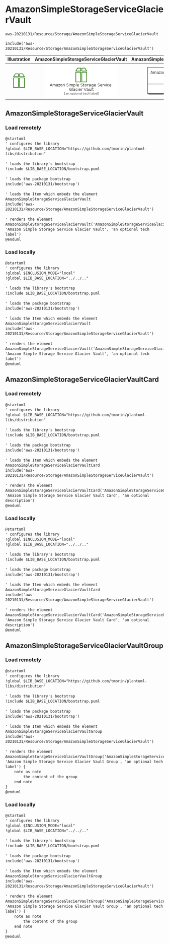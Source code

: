 # AmazonSimpleStorageServiceGlacierVault


```text
aws-20210131/Resource/Storage/AmazonSimpleStorageServiceGlacierVault
```

```text
include('aws-20210131/Resource/Storage/AmazonSimpleStorageServiceGlacierVault')
```



| Illustration | AmazonSimpleStorageServiceGlacierVault | AmazonSimpleStorageServiceGlacierVaultCard | AmazonSimpleStorageServiceGlacierVaultGroup |
| :---: | :---: | :---: | :---: |
| ![illustration for Illustration](../../../aws-20210131/Resource/Storage/AmazonSimpleStorageServiceGlacierVault.png) | ![illustration for AmazonSimpleStorageServiceGlacierVault](../../../aws-20210131/Resource/Storage/AmazonSimpleStorageServiceGlacierVault.Local.png) | ![illustration for AmazonSimpleStorageServiceGlacierVaultCard](../../../aws-20210131/Resource/Storage/AmazonSimpleStorageServiceGlacierVaultCard.Local.png) | ![illustration for AmazonSimpleStorageServiceGlacierVaultGroup](../../../aws-20210131/Resource/Storage/AmazonSimpleStorageServiceGlacierVaultGroup.Local.png) |




## AmazonSimpleStorageServiceGlacierVault

### Load remotely
```plantuml
@startuml
' configures the library
!global $LIB_BASE_LOCATION="https://github.com/tmorin/plantuml-libs/distribution"

' loads the library's bootstrap
!include $LIB_BASE_LOCATION/bootstrap.puml

' loads the package bootstrap
include('aws-20210131/bootstrap')

' loads the Item which embeds the element AmazonSimpleStorageServiceGlacierVault
include('aws-20210131/Resource/Storage/AmazonSimpleStorageServiceGlacierVault')

' renders the element
AmazonSimpleStorageServiceGlacierVault('AmazonSimpleStorageServiceGlacierVault', 'Amazon Simple Storage Service Glacier Vault', 'an optional tech label')
@enduml
```

### Load locally
```plantuml
@startuml
' configures the library
!global $INCLUSION_MODE="local"
!global $LIB_BASE_LOCATION="../../.."

' loads the library's bootstrap
!include $LIB_BASE_LOCATION/bootstrap.puml

' loads the package bootstrap
include('aws-20210131/bootstrap')

' loads the Item which embeds the element AmazonSimpleStorageServiceGlacierVault
include('aws-20210131/Resource/Storage/AmazonSimpleStorageServiceGlacierVault')

' renders the element
AmazonSimpleStorageServiceGlacierVault('AmazonSimpleStorageServiceGlacierVault', 'Amazon Simple Storage Service Glacier Vault', 'an optional tech label')
@enduml
```

## AmazonSimpleStorageServiceGlacierVaultCard

### Load remotely
```plantuml
@startuml
' configures the library
!global $LIB_BASE_LOCATION="https://github.com/tmorin/plantuml-libs/distribution"

' loads the library's bootstrap
!include $LIB_BASE_LOCATION/bootstrap.puml

' loads the package bootstrap
include('aws-20210131/bootstrap')

' loads the Item which embeds the element AmazonSimpleStorageServiceGlacierVaultCard
include('aws-20210131/Resource/Storage/AmazonSimpleStorageServiceGlacierVault')

' renders the element
AmazonSimpleStorageServiceGlacierVaultCard('AmazonSimpleStorageServiceGlacierVaultCard', 'Amazon Simple Storage Service Glacier Vault Card', 'an optional description')
@enduml
```

### Load locally
```plantuml
@startuml
' configures the library
!global $INCLUSION_MODE="local"
!global $LIB_BASE_LOCATION="../../.."

' loads the library's bootstrap
!include $LIB_BASE_LOCATION/bootstrap.puml

' loads the package bootstrap
include('aws-20210131/bootstrap')

' loads the Item which embeds the element AmazonSimpleStorageServiceGlacierVaultCard
include('aws-20210131/Resource/Storage/AmazonSimpleStorageServiceGlacierVault')

' renders the element
AmazonSimpleStorageServiceGlacierVaultCard('AmazonSimpleStorageServiceGlacierVaultCard', 'Amazon Simple Storage Service Glacier Vault Card', 'an optional description')
@enduml
```

## AmazonSimpleStorageServiceGlacierVaultGroup

### Load remotely
```plantuml
@startuml
' configures the library
!global $LIB_BASE_LOCATION="https://github.com/tmorin/plantuml-libs/distribution"

' loads the library's bootstrap
!include $LIB_BASE_LOCATION/bootstrap.puml

' loads the package bootstrap
include('aws-20210131/bootstrap')

' loads the Item which embeds the element AmazonSimpleStorageServiceGlacierVaultGroup
include('aws-20210131/Resource/Storage/AmazonSimpleStorageServiceGlacierVault')

' renders the element
AmazonSimpleStorageServiceGlacierVaultGroup('AmazonSimpleStorageServiceGlacierVaultGroup', 'Amazon Simple Storage Service Glacier Vault Group', 'an optional tech label') {
    note as note
        the content of the group
    end note
}
@enduml
```

### Load locally
```plantuml
@startuml
' configures the library
!global $INCLUSION_MODE="local"
!global $LIB_BASE_LOCATION="../../.."

' loads the library's bootstrap
!include $LIB_BASE_LOCATION/bootstrap.puml

' loads the package bootstrap
include('aws-20210131/bootstrap')

' loads the Item which embeds the element AmazonSimpleStorageServiceGlacierVaultGroup
include('aws-20210131/Resource/Storage/AmazonSimpleStorageServiceGlacierVault')

' renders the element
AmazonSimpleStorageServiceGlacierVaultGroup('AmazonSimpleStorageServiceGlacierVaultGroup', 'Amazon Simple Storage Service Glacier Vault Group', 'an optional tech label') {
    note as note
        the content of the group
    end note
}
@enduml
```

